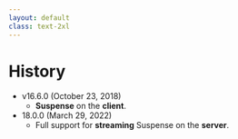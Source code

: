 ```yaml
---
layout: default
class: text-2xl
---
```


# History

- v16.6.0 (October 23, 2018)
  - **Suspense** on the **client**.
- 18.0.0 (March 29, 2022)
  - Full support for **streaming** Suspense on the **server**.

